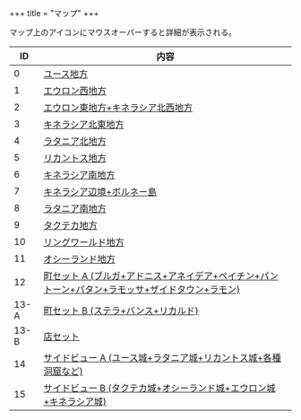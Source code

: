 +++
title = "マップ"
+++

マップ上のアイコンにマウスオーバーすると詳細が表示される。

| ID   | 内容                                                                                                                      |
| --   | --                                                                                                                        |
| 0    | [ユース地方](@/map/map-00/_index.md)                                                                                      |
| 1    | [エウロン西地方](@/map/map-01/_index.md)                                                                                  |
| 2    | [エウロン東地方+キネラシア北西地方](@/map/map-02/_index.md)                                                               |
| 3    | [キネラシア北東地方](@/map/map-03/_index.md)                                                                              |
| 4    | [ラタニア北地方](@/map/map-04/_index.md)                                                                                  |
| 5    | [リカントス地方](@/map/map-05/_index.md)                                                                                  |
| 6    | [キネラシア南地方](@/map/map-06/_index.md)                                                                                |
| 7    | [キネラシア辺境+ボルネー島](@/map/map-07/_index.md)                                                                       |
| 8    | [ラタニア南地方](@/map/map-08/_index.md)                                                                                  |
| 9    | [タクテカ地方](@/map/map-09/_index.md)                                                                                    |
| 10   | [リングワールド地方](@/map/map-10/_index.md)                                                                              |
| 11   | [オシーランド地方](@/map/map-11/_index.md)                                                                                |
| 12   | [町セット A (ブルガ+アドニス+アネイデア+ペイチン+パントーン+パタン+ラモッサ+ザイドタウン+ラモン)](@/map/map-12/_index.md) |
| 13-A | [町セット B (ステラ+バンス+リカルド)](@/map/map-13a/_index.md)                                                            |
| 13-B | [店セット](@/map/map-13b/_index.md)                                                                                       |
| 14   | [サイドビュー A (ユース城+ラタニア城+リカントス城+各種洞窟など)](@/map/map-14/_index.md)                                  |
| 15   | [サイドビュー B (タクテカ城+オシーランド城+エウロン城+キネラシア城)](@/map/map-15/_index.md)                              |
